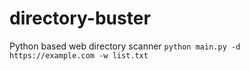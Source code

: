 # directory-buster
Python based web directory scanner
```python main.py -d https://example.com -w list.txt```
